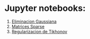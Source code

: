 # Jupyter notebooks:
1. [Eliminacion Gaussiana](https://github.com/ManuelSanchezUribe/IMT2111/blob/main/Jupyter/Gaussian%20Elimination.ipynb)
2. [Matrices Sparse](https://github.com/ManuelSanchezUribe/IMT2111/blob/main/Jupyter/Sparse%Matric4es-Copy1.ipynb)
3. [Regularizacion de Tikhonov](https://github.com/ManuelSanchezUribe/IMT2111/blob/main/Jupyter/Tikhonov%Regularization.ipynb)
